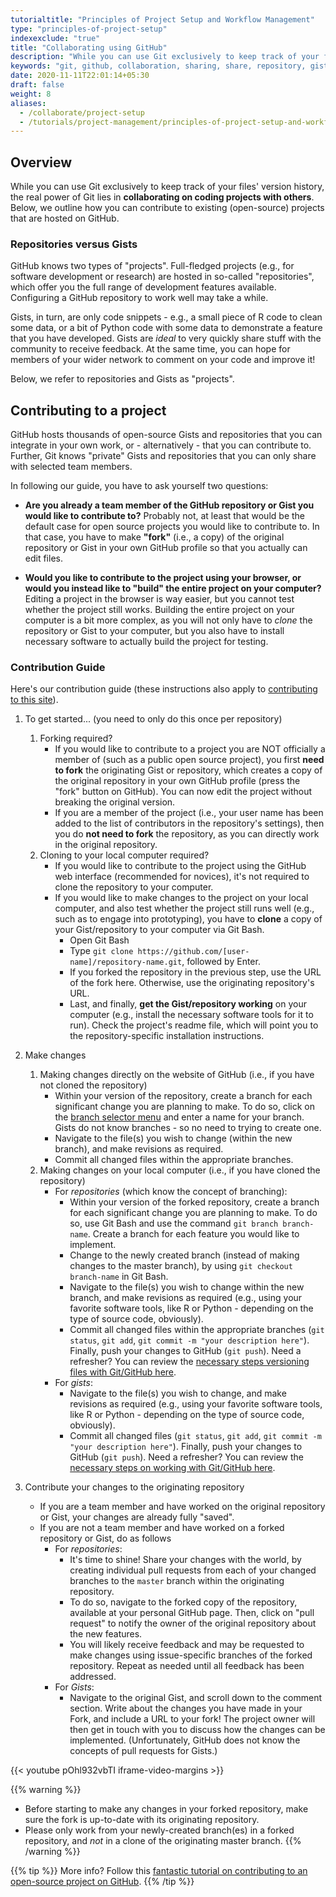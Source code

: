 ```yaml
---
tutorialtitle: "Principles of Project Setup and Workflow Management"
type: "principles-of-project-setup"
indexexclude: "true"
title: "Collaborating using GitHub"
description: "While you can use Git exclusively to keep track of your files' version history, the real power of Git lies in collaborating on projects with others."
keywords: "git, github, collaboration, sharing, share, repository, gist, contributing"
date: 2020-11-11T22:01:14+05:30
draft: false
weight: 8
aliases:
  - /collaborate/project-setup
  - /tutorials/project-management/principles-of-project-setup-and-workflow-management/collaboration
---
```


## Overview

While you can use Git exclusively to keep track of your files' version history,
the real power of Git lies in **collaborating on coding projects with others**. Below, we outline how you can contribute to existing (open-source) projects that are hosted on GitHub.

### Repositories versus Gists

GitHub knows two types of "projects". Full-fledged projects (e.g., for software
development or research) are hosted in so-called "repositories", which offer you
the full range of development features available. Configuring a GitHub repository
to work well may take a while.

Gists, in turn, are only code snippets - e.g., a small piece of R code to
clean some data, or a bit of Python code with some data to demonstrate a feature
that you have developed. Gists are *ideal* to very quickly share stuff with
the community to receive feedback. At the same time, you can hope for members of
your wider network to comment on your code and improve it!

Below, we refer to repositories and Gists as "projects".

## Contributing to a project

GitHub hosts thousands of open-source Gists and repositories that you can
integrate in your own work, or - alternatively - that you can contribute to. Further,
Git knows "private" Gists and repositories that you can only share with selected
team members.

In following our guide, you have to ask yourself two questions:

- **Are you already a team member of the GitHub repository or Gist you would
like to contribute to?** Probably not, at least that would be the default case for open source projects you
    would like to contribute to. In that case, you have to make **"fork"** (i.e., a copy) of the
    original repository or Gist in your own GitHub profile so that you actually
    can edit files.

- **Would you like to contribute to the project using your browser, or would you instead
like to "build" the entire project on your computer?** Editing a project in the browser is way easier, but you cannot test whether
    the project still works. Building the entire project on your computer is a bit more complex, as you
    will not only have to *clone* the repository or Gist to your computer,
    but you also have to install necessary software to actually build the project
    for testing.

### Contribution Guide

Here's our contribution guide (these instructions
    also apply to [contributing to this site](/contribute)).

1. To get started... (you need to only do this once per repository)
    1. Forking required?
        - If you would like to contribute to a project you are NOT officially a member of (such as a public open source project), you first **need to fork** the originating Gist or repository, which creates a copy of the original repository in your own GitHub profile (press the "fork" button on GitHub). You can now edit the project without breaking the original version.
        - If you are a member of the project (i.e., your user name has been added to the list of contributors in the repository's settings), then you do **not need to fork** the repository, as you can directly work in the original repository.
    2. Cloning to your local computer required?
        - If you would like to contribute to the project using the GitHub web interface (recommended for novices), it's not required to clone the repository to your computer.
        - If you would like to make changes to the project on your local computer, and also test whether the project still runs well (e.g., such as to engage into prototyping), you have to **clone** a copy of your Gist/repository to your computer via Git Bash.
            - Open Git Bash
            - Type `git clone https://github.com/[user-name]/repository-name.git`, followed by Enter.
            - If you forked the repository in the previous step, use the URL of the fork here. Otherwise, use the originating repository's URL.
            - Last, and finally, **get the Gist/repository working** on your computer (e.g., install the necessary software tools for it to run). Check the project's readme file, which will point you to the repository-specific installation instructions.

2. Make changes
    1. Making changes directly on the website of GitHub (i.e., if you have not cloned the repository)
        - Within your version of the repository, create a branch for each significant change you are planning to make. To do so, click on the [branch selector menu](https://help.github.com/en/github/collaborating-with-issues-and-pull-requests/creating-and-deleting-branches-within-your-repository) and enter a name for your branch. Gists do not know branches - so no need to trying to create one.
        - Navigate to the file(s) you wish to change (within the new branch), and make revisions as required.
        - Commit all changed files within the appropriate branches.
    2. Making changes on your local computer (i.e., if you have cloned the repository)
        - For *repositories* (which know the concept of branching):
            - Within your version of the forked repository, create a branch for each significant change you are planning to make. To do so, use Git Bash and use the command `git branch branch-name`. Create a branch for each feature you would like to implement.
            - Change to the newly created branch (instead of making changes to the master branch), by using `git checkout branch-name` in Git Bash.
            - Navigate to the file(s) you wish to change within the new branch, and make revisions as required (e.g., using your favorite software tools, like R or Python - depending on the type of source code, obviously).
            - Commit all changed files within the appropriate branches (`git status`, `git add`, `git commit -m "your description here"`). Finally, push your changes to GitHub (`git push`). Need a refresher? You can review the [necessary steps versioning files with Git/GitHub here](../versioning).
        - For *gists*:
            - Navigate to the file(s) you wish to change, and make revisions as required (e.g., using your favorite software tools, like R or Python - depending on the type of source code, obviously).
            - Commit all changed files (`git status`, `git add`, `git commit -m "your description here"`). Finally, push your changes to GitHub (`git push`). Need a refresher? You can review the [necessary steps on working with Git/GitHub here](../versioning).

3. Contribute your changes to the originating repository
    - If you are a team member and have worked on the original repository or Gist, your changes
    are already fully "saved".
    - If you are not a team member and have worked on a forked repository or Gist, do as follows
        - For *repositories*:
            - It's time to shine! Share your changes with the world, by creating individual pull requests from each of your changed branches to the `master` branch within the originating repository.
            - To do so, navigate to the forked copy of the repository, available at your personal GitHub page. Then, click on "pull request" to notify the owner of the original repository about the new features.
            - You will likely receive feedback and may be requested to make changes using issue-specific branches of the forked repository. Repeat as needed until all feedback has been addressed.
        - For *Gists*:
            - Navigate to the original Gist, and scroll down to the comment section. Write about the changes you have made in your Fork, and include a URL to your fork! The project owner will then get in touch with you to discuss how the changes can be implemented. (Unfortunately, GitHub does not know the concepts of pull requests for Gists.)

{{< youtube pOhl932vbTI iframe-video-margins >}}

{{% warning %}}
- Before starting to make any changes in your forked repository, make sure the fork is up-to-date with its originating repository.
- Please only work from your newly-created branch(es) in a forked repository, and *not* in a clone of the originating master branch.
{{% /warning %}}

{{% tip %}}
More info? Follow this [fantastic tutorial on contributing to an open-source project on GitHub](https://akrabat.com/the-beginners-guide-to-contributing-to-a-github-project/).
{{% /tip %}}
